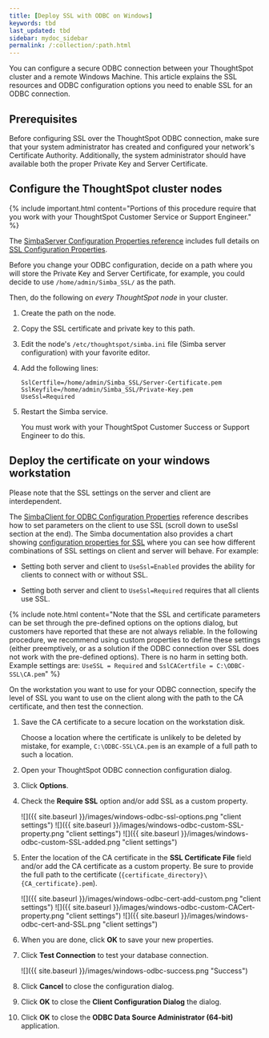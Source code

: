 ```yaml
---
title: [Deploy SSL with ODBC on Windows]
keywords: tbd
last_updated: tbd
sidebar: mydoc_sidebar
permalink: /:collection/:path.html
---
```


You can configure a secure ODBC connection between your ThoughtSpot cluster and
a remote Windows Machine.  This article explains the SSL resources and ODBC
configuration options you need to enable SSL for an ODBC connection.

## Prerequisites

Before configuring SSL over the ThoughtSpot ODBC connection, make sure that
your system administrator has created and configured your network's Certificate
Authority. Additionally, the system administrator should have available both
the proper Private Key and Server Certificate.

## Configure the ThoughtSpot cluster nodes

{% include important.html content="Portions of this procedure require that you work
with your ThoughtSpot Customer Service or Support Engineer." %}

The [SimbaServer Configuration Properties reference](https://www.simba.com/products/SEN/doc/Client-Server_user_guide/content/clientserver/configuringsimbaserver/configurationoptions.htm) includes full details on [SSL Configuration Properties](https://www.simba.com/products/SEN/doc/Client-Server_user_guide/content/clientserver/configuringsimbaserver/configurationoptions.htm#SSL_Server).

Before you change your ODBC configuration, decide on a path where you will store
the Private Key and Server Certificate, for example, you could decide to use
`/home/admin/Simba_SSL/` as the path.

Then, do the following on *every ThoughtSpot node* in your cluster.

1. Create the path on the node.
2. Copy the SSL certificate and private key to this path.
3. Edit the node's `/etc/thoughtspot/simba.ini` file (Simba server configuration) with your favorite editor.
4. Add the following lines:

    ```
    SslCertfile=/home/admin/Simba_SSL/Server-Certificate.pem
    SslKeyfile=/home/admin/Simba_SSL/Private-Key.pem
    UseSsl=Required
    ```
5. Restart the Simba service.

   You must work with your ThoughtSpot Customer Success or Support Engineer to do this.

## Deploy the certificate on your windows workstation

Please note that the SSL settings on the server and client are interdependent.

The [SimbaClient for ODBC Configuration Properties](https://www.simba.com/products/SEN/doc/Client-Server_user_guide/content/clientserver/configuringsimbaclientodbc/simbaclientodbcconfigurationoptions.htm) reference describes how to set parameters
on the client to use SSL (scroll down to useSsl section at the end). The Simba documentation also provides a chart showing [configuration properties for
SSL](https://www.simba.com/products/SEN/doc/Client-Server_user_guide/content/clientserver/configuringssl/configcombinations.htm) where you can see how different combinations of SSL settings on client and
server will behave. For example:

* Setting both server and client to `UseSsl=Enabled` provides the ability for clients to connect with or without SSL.

* Setting both server and client to `UseSsl=Required` requires that all clients use SSL.

{% include note.html content="Note that the SSL and certificate parameters can
be set through the pre-defined options on the options dialog, but customers have
reported that these are not always reliable. In the following procedure, we
recommend using custom properties to define these settings (either preemptively,
or as a solution if the ODBC connection over SSL does not work with the
pre-defined options). There is no harm in setting both. Example settings are:
`UseSSL = Required` and `SslCACertfile = C:\ODBC-SSL\CA.pem`" %}

On the workstation you want to use for your ODBC connection, specify the level
of SSL you want to use on the client along with the path to the CA certificate,
and then test the connection.

1. Save the CA certificate to a secure location on the workstation disk.

   Choose a location where the certificate is unlikely to be deleted by mistake,
   for example, `C:\ODBC-SSL\CA.pem` is an example of a full path to such a location.

2. Open your ThoughtSpot ODBC connection configuration dialog.
3. Click **Options**.
4. Check the **Require SSL** option and/or add SSL as a custom property.

    ![]({{ site.baseurl }}/images/windows-odbc-ssl-options.png "client settings")
    ![]({{ site.baseurl }}/images/windows-odbc-custom-SSL-property.png "client settings")
    ![]({{ site.baseurl }}/images/windows-odbc-custom-SSL-added.png "client settings")

5. Enter the location of the CA certificate in the **SSL Certificate File** field and/or add the CA certificate as a custom property. Be sure to provide the full path to the certificate (`{certificate_directory}\{CA_certificate}.pem`).

    ![]({{ site.baseurl }}/images/windows-odbc-cert-add-custom.png "client settings")
    ![]({{ site.baseurl }}/images/windows-odbc-custom-CACert-property.png "client settings")
    ![]({{ site.baseurl }}/images/windows-odbc-cert-and-SSL.png "client settings")

6. When you are done, click **OK** to save your new properties.
7. Click **Test Connection** to test your database connection.

    ![]({{ site.baseurl }}/images/windows-odbc-success.png "Success")

8. Click **Cancel** to close the configuration dialog.
9. Click **OK** to close the **Client Configuration Dialog** the dialog.
10. Click **OK** to close the **ODBC Data Source Administrator (64-bit)** application.
